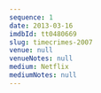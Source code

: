 ```yaml
---
sequence: 1
date: 2013-03-16
imdbId: tt0480669
slug: timecrimes-2007
venue: null
venueNotes: null
medium: Netflix
mediumNotes: null
---
```


